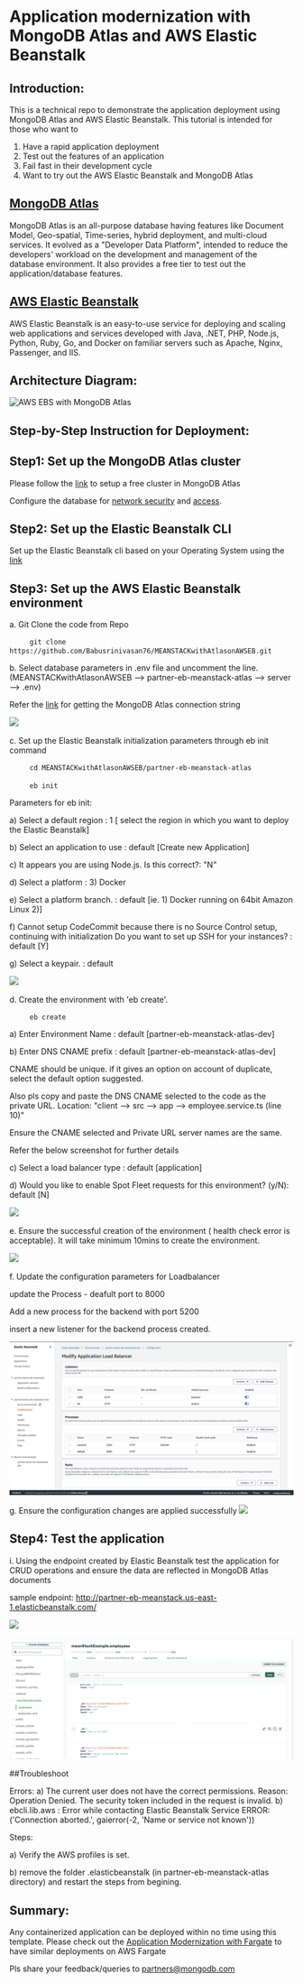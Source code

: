 
# Application modernization with MongoDB Atlas and AWS Elastic Beanstalk

## Introduction: 
This is a technical repo to demonstrate the application deployment using MongoDB Atlas and AWS Elastic Beanstalk.
This tutorial is intended for those who want to
1. Have a rapid application deployment
2. Test out the features of an application
3. Fail fast in their development cycle
4. Want to try out the AWS Elastic Beanstalk and MongoDB Atlas 

## [MongoDB Atlas](https://www.mongodb.com/atlas) 
MongoDB Atlas is an all-purpose database having features like Document Model, Geo-spatial, Time-series, hybrid deployment, and multi-cloud services.
It evolved as a "Developer Data Platform", intended to reduce the developers' workload on the development and management of the database environment.
It also provides a free tier to test out the application/database features.



## [AWS Elastic Beanstalk](https://aws.amazon.com/elasticbeanstalk/)
AWS Elastic Beanstalk is an easy-to-use service for deploying and scaling web applications and services developed with Java, .NET, PHP, Node.js, Python, Ruby, Go, and Docker on familiar servers such as Apache, Nginx, Passenger, and IIS.

## Architecture Diagram:
![AWS EBS with MongoDB Atlas](https://github.com/Babusrinivasan76/ebsintegrationwithatlas/blob/main/images/EBS%20Atlas%20Architecture.png)

## Step-by-Step Instruction for Deployment:

## Step1: Set up the MongoDB Atlas cluster
         
 Please follow the [link](https://www.mongodb.com/docs/atlas/tutorial/deploy-free-tier-cluster) to setup a free cluster in MongoDB Atlas

Configure the database for [network security](https://www.mongodb.com/docs/atlas/security/add-ip-address-to-list/) and [access](https://www.mongodb.com/docs/atlas/tutorial/create-mongodb-user-for-cluster/).

         
## Step2: Set up the Elastic Beanstalk CLI

Set up the Elastic Beanstalk cli based on your Operating System using the [link](https://docs.aws.amazon.com/elasticbeanstalk/latest/dg/eb-cli3-install-advanced.html)


  
## Step3: Set up the AWS Elastic Beanstalk environment
 
 
 a. Git Clone the code from Repo 
 
         git clone https://github.com/Babusrinivasan76/MEANSTACKwithAtlasonAWSEB.git
 
        
 b. Select database parameters in .env file and uncomment the line.(MEANSTACKwithAtlasonAWSEB --> partner-eb-meanstack-atlas --> server --> .env)
  
  Refer the [link](https://www.mongodb.com/docs/guides/atlas/connection-string/) for getting the MongoDB Atlas connection string 
 
  
 ![](https://github.com/Babusrinivasan76/ebintegrationwithatlas/blob/main/images/16.EBSMeanstackupdatedbs-2.png) 
 
  
 c. Set up the Elastic Beanstalk initialization parameters through eb init command
 
         cd MEANSTACKwithAtlasonAWSEB/partner-eb-meanstack-atlas
         
         eb init
 
Parameters for eb init:

a) Select a default region          : 1 [ select the region in which you want to deploy the Elastic Beanstalk]

b) Select an application to use     : default [Create new Application]

c) It appears you are using Node.js. Is this correct?:  "N"

d) Select a platform                :  3) Docker

e) Select a platform branch.        :  default [ie. 1) Docker running on 64bit Amazon Linux 2)]

f) Cannot setup CodeCommit because there is no Source Control setup, continuing with initialization
Do you want to set up SSH for your instances? : default [Y]

g) Select a keypair.                : default
 
 
 
 ![](https://github.com/Babusrinivasan76/ebintegrationwithatlas/blob/main/images/16.EBcreateasampleapp10.png)
 
        
 d. Create the environment with 'eb create'.
 
         eb create
 
 a) Enter Environment Name          : default [partner-eb-meanstack-atlas-dev]
 
 b) Enter DNS CNAME prefix          : default [partner-eb-meanstack-atlas-dev]
 
CNAME should be unique. if it gives an option on account of duplicate, select the default option suggested.

Also pls copy and paste the DNS CNAME selected to the code as the private URL. Location: "client --> src --> app --> employee.service.ts (line 10)"

Ensure the CNAME selected and Private URL server names are the same.

Refer the below screenshot for further details
 
 c) Select a load balancer type     : default [application]
 
 d) Would you like to enable Spot Fleet requests for this environment? (y/N): default [N]
 
 
 ![](https://github.com/Babusrinivasan76/ebintegrationwithatlas/blob/main/images/16.EBcreateasampleapp17.png)
 
 
 e. Ensure the successful creation of the environment ( health check error is acceptable). It will take minimum 10mins to create the environment.
 
 ![](https://github.com/Babusrinivasan76/ebintegrationwithatlas/blob/main/images/16.EBcreateasampleapp16.png)
 
        
 f. Update the configuration parameters for Loadbalancer 
 
  update the Process - deafult port  to 8000
  
  Add a new process for the backend with port 5200
  
  insert a new listener for the backend process created.
  
 
 ![](https://github.com/Babusrinivasan76/MEANSTACKwithAtlasonAWSEB/blob/main/images/16.EBcreateasampleapp14.png)
 
 
 g. Ensure the configuration changes are applied successfully
 ![](https://github.com/Babusrinivasan76/ebintegrationwithatlas/blob/main/images/16.EBcreateasampleapp15.png)


## Step4: Test the application

 i. Using the endpoint created by Elastic Beanstalk test the application for CRUD operations and ensure the data are reflected in MongoDB Atlas documents
 
 
sample endpoint:  http://partner-eb-meanstack.us-east-1.elasticbeanstalk.com/

![](https://github.com/Babusrinivasan76/ebintegrationwithatlas/blob/main/images/16.EBSMeanstackOutput-1.png)

![](https://github.com/Babusrinivasan76/MEANSTACKwithAtlasonAWSEB/blob/main/images/17.EBSMeanstackupdatedbs-1.png)


##Troubleshoot


Errors: 
a) The current user does not have the correct permissions. Reason: Operation Denied. The security token included in the request is invalid.
b) ebcli.lib.aws : Error while contacting Elastic Beanstalk Service ERROR: ('Connection aborted.', gaierror(-2, 'Name or service not known'))

Steps: 

a) Verify the AWS profiles is set.

b) remove the folder .elasticbeanstalk (in partner-eb-meanstack-atlas directory) and restart the steps from begining.




## Summary:

Any containerized application can be deployed within no time using this template. 
Please check out the [Application Modernization with Fargate](https://github.com/mongodb-partners/MEANStack_with_Atlas_on_Fargate) to have similar deployments on AWS Fargate

Pls share your feedback/queries to partners@mongodb.com

 


